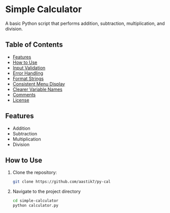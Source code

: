 # Simple Calculator

A basic Python script that performs addition, subtraction, multiplication, and division.

## Table of Contents

- [Features](#features)
- [How to Use](#how-to-use)
- [Input Validation](#input-validation)
- [Error Handling](#error-handling)
- [Format Strings](#format-strings)
- [Consistent Menu Display](#consistent-menu-display)
- [Clearer Variable Names](#clearer-variable-names)
- [Comments](#comments)
- [License](#license)

## Features

- Addition
- Subtraction
- Multiplication
- Division

## How to Use

1. Clone the repository:

   ```bash
   git clone https://github.com/aastik7/py-cal

2. Navigate to the project directory

   ```bash
   cd simple-calculator
   python calculator.py

